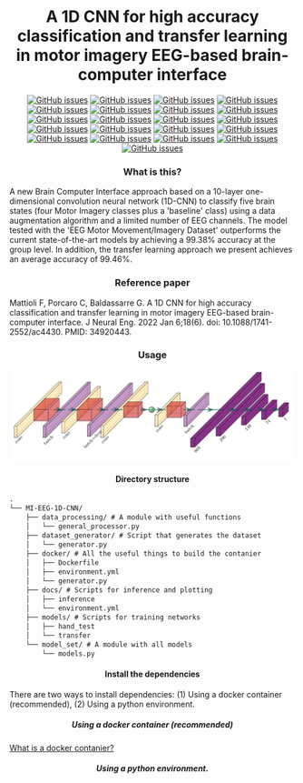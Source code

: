 <h1 align="center" > A 1D CNN for high accuracy classification and transfer learning in motor 
imagery EEG-based brain-computer interface </h1>


<p align="center">
<a href="https://github.com/Kubasinska/MI-EEG-1D-CNN/issues"><img alt="GitHub issues" src="https://img.shields.io/github/issues/Kubasinska/MI-EEG-1D-CNN"></a>
<a href="https://github.com/Kubasinska/MI-EEG-1D-CNN/issues"><img alt="GitHub issues" src="https://img.shields.io/github/forks/kubasinska/MI-EEG-1D-CNN?style=social"></a>
<a href="https://github.com/Kubasinska/MI-EEG-1D-CNN/issues"><img alt="GitHub issues" src="https://img.shields.io/github/forks/kubasinska/MI-EEG-1D-CNN?style=social"></a>
<a href="https://github.com/Kubasinska/MI-EEG-1D-CNN/issues"><img alt="GitHub issues" src="https://img.shields.io/github/stars/kubasinska/MI-EEG-1D-CNN?style=social"></a>
<a href="https://github.com/Kubasinska/MI-EEG-1D-CNN/issues"><img alt="GitHub issues" src="https://img.shields.io/github/watchers/kubasinska/MI-EEG-1D-CNN?style=social"></a>
<a href="https://github.com/Kubasinska/MI-EEG-1D-CNN/blob/master/LICENSE.txt"><img alt="GitHub issues" src="https://img.shields.io/github/license/Kubasinska/MI-EEG-1D-CNN"></a>
<a href="https://twitter.com/intent/tweet?text=Wow:&url=https%3A%2F%2Fgithub.com%2FKubasinska%2FMI-EEG-1D-CNN"><img alt="GitHub issues" src="https://img.shields.io/twitter/url?style=social&url=https%3A%2F%2Fgithub.com%2FKubasinska%2FMI-EEG-1D-CNN"></a>
<a href="https://twitter.com/FrancescoMattio"><img alt="GitHub issues" src="https://img.shields.io/twitter/follow/FrancescoMattio?style=social"></a>
<a href=""><img alt="GitHub issues" src="https://img.shields.io/github/languages/top/kubasinska/MI-EEG-1D-CNN"></a>
<a href=""><img alt="GitHub issues" src="https://img.shields.io/github/languages/code-size/kubasinska/MI-EEG-1D-CNN"></a>
<a href=""><img alt="GitHub issues" src="https://img.shields.io/github/repo-size/kubasinska/MI-EEG-1D-CNN"></a>
<a href=""><img alt="GitHub issues" src="https://img.shields.io/github/v/release/kubasinska/MI-EEG-1D-CNN"></a>
<a href=""><img alt="GitHub issues" src="https://img.shields.io/github/commit-activity/y/kubasinska/MI-EEG-1D-CNN"></a>
<a href=""><img alt="GitHub issues" src="https://img.shields.io/github/last-commit/kubasinska/MI-EEG-1D-CNN"></a>
<a href=""><img alt="GitHub issues" src="https://img.shields.io/github/release-date/kubasinska/MI-EEG-1D-CNN"></a>
<a href="https://doi.org/10.1088/1741-2552/ac4430"><img alt="GitHub issues" src="https://badges.aleen42.com/src/docker.svg"></a>
<a href=""><img alt="GitHub issues" src="https://img.shields.io/badge/Tensorflow%20Version-2.3.0-blueviolet"></a>
<a href="https://doi.org/10.1088/1741-2552/ac4430"><img alt="GitHub issues" src="https://badges.aleen42.com/src/tensorflow.svg"></a>
<a href=""><img alt="GitHub issues" src="https://img.shields.io/badge/Python%20Version-3.8.3-blueviolet"></a>
<a href="https://doi.org/10.1088/1741-2552/ac4430"><img alt="GitHub issues" src="https://badges.aleen42.com/src/python.svg"></a>
<a href="https://doi.org/10.1088/1741-2552/ac4430"><img alt="GitHub issues" src="https://img.shields.io/badge/DOI-https%3A%2F%2Fdoi.org%2F10.1088%2F1741--2552%2Fac4430-success"></a>

<h3 align="center" > What is this? </h3>
<div> A new Brain Computer Interface approach based on a 10-layer one-dimensional convolution 
neural 
network (1D-CNN) to classify five brain states (four Motor Imagery classes plus a 'baseline' class) 
using a data augmentation algorithm and a limited number of EEG channels. The model tested with 
the 'EEG Motor Movement/Imagery Dataset' outperforms the current state-of-the-art models by 
achieving a 99.38% accuracy at the group level. In addition, the transfer learning approach we 
present achieves an average accuracy of 99.46%.</div> 

<h3 align="center" > Reference paper </h3>
 <div> Mattioli F, Porcaro C, Baldassarre G. A 1D CNN for high accuracy classification and transfer learning in motor imagery EEG-based brain-computer interface. J Neural Eng. 2022 Jan 6;18(6). doi: 10.1088/1741-2552/ac4430. PMID: 34920443. </div> 

<h3 align="center" > Usage </h3>
<div align="center">
<img src="docs/hopefullnet.png" alt="HopefullNet">
</div>

<h4 align="center" > Directory structure </h4>

```
.
└── MI-EEG-1D-CNN/
    ├── data_processing/ # A module with useful functions
    │   └── general_processor.py
    ├── dataset_generator/ # Script that generates the dataset
    │   └── generator.py
    ├── docker/ # All the useful things to build the contanier
    │   ├── Dockerfile
    │   ├── environment.yml
    │   └── generator.py
    ├── docs/ # Scripts for inference and plotting
    │   ├── inference
    │   └── environment.yml
    ├── models/ # Scripts for training networks
    │   ├── hand_test
    │   └── transfer
    └── model_set/ # A module with all models
        └── models.py
```

<h4 align="center" > Install the dependencies </h4>
There are two ways to install dependencies: (1) Using a docker container (recommended), (2) 
Using a python environment.

<h5 align="center" > Using a docker container (recommended) </h5>

<a href="https://www.docker.com/resources/what-container">What is a docker contanier? </a>
 




<h5 align="center" > Using a python environment. </h5>






















